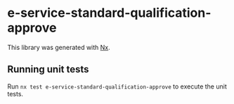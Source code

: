 # e-service-standard-qualification-approve

This library was generated with [Nx](https://nx.dev).

## Running unit tests

Run `nx test e-service-standard-qualification-approve` to execute the unit tests.
